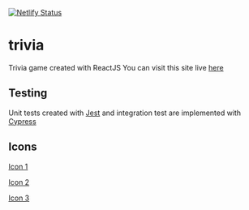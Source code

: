 [![Netlify Status](https://api.netlify.com/api/v1/badges/86e07a83-aed4-4718-837d-bc1ce4e89318/deploy-status)](https://app.netlify.com/sites/lascenify-trivia/deploys)
# trivia

Trivia game created with ReactJS
You can visit this site live [here](https://lascenify-trivia.netlify.app)

## Testing
Unit tests created with [Jest](https://jestjs.io/es-ES/) and integration test are implemented with [Cypress](https://www.cypress.io/)

## Icons

<a href='https://www.freepik.es/vectores/ilustraciones-personas'>Icon 1</a>

<a href="https://www.flaticon.com/free-icons/tick" title="tick icons">Icon 2</a>

<a href="https://www.flaticon.com/free-icons/close" title="close icons">Icon 3</a>

